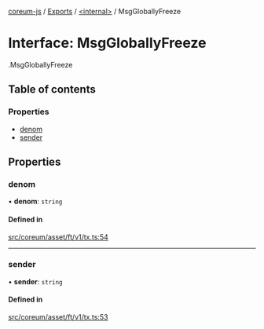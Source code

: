 [coreum-js](../README.md) / [Exports](../modules.md) / [<internal\>](../modules/internal_.md) / MsgGloballyFreeze

# Interface: MsgGloballyFreeze

[<internal>](../modules/internal_.md).MsgGloballyFreeze

## Table of contents

### Properties

- [denom](internal_.MsgGloballyFreeze-1.md#denom)
- [sender](internal_.MsgGloballyFreeze-1.md#sender)

## Properties

### denom

• **denom**: `string`

#### Defined in

[src/coreum/asset/ft/v1/tx.ts:54](https://github.com/PulsaraIO/coreum-js/blob/37352c6/src/coreum/asset/ft/v1/tx.ts#L54)

___

### sender

• **sender**: `string`

#### Defined in

[src/coreum/asset/ft/v1/tx.ts:53](https://github.com/PulsaraIO/coreum-js/blob/37352c6/src/coreum/asset/ft/v1/tx.ts#L53)
